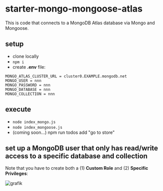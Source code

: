 # starter-mongo-mongoose-atlas

This is code that connects to a MongoDB Atlas database via Mongo and Mongoose. 

## setup

- clone locally
- `npm i`
- create **.env** file:

```
MONGO_ATLAS_CLUSTER_URL = cluster0.EXAMPLE.mongodb.net
MONGO_USER = nnn
MONGO_PASSWORD = nnn
MONGO_DATABASE = nnn
MONGO_COLLECTION = nnn
```

## execute

- `node index_mongo.js`
- `node index_mongoose.js`
- (coming soon...) npm run todos add "go to store"

## set up a MongoDB user that only has read/write access to a specific database and collection

Note that you have to create both a (1) **Custom Role** and (2) **Specific Privileges**:

![grafik](https://github.com/edwardtanguay/starter-mongo-mongoose-atlas/assets/446574/4926f497-96eb-4d12-a5fd-dd45c855785f)
